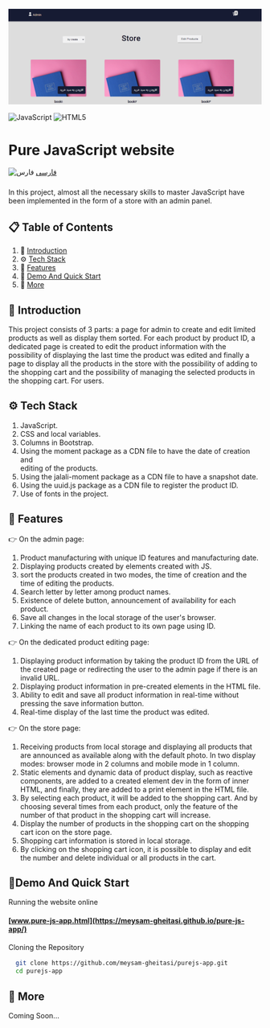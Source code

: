 ![App Screenshot](https://raw.githubusercontent.com/meysam-gheitasi/pure-js-app/main/images/pure-js-app-hero.png)

![JavaScript](https://img.shields.io/badge/javascript-%23323330.svg?style=for-the-badge&logo=javascript&logoColor=%23F7DF1E)
![HTML5](https://img.shields.io/badge/html5-%23E34F26.svg?style=for-the-badge&logo=html5&logoColor=white)


# Pure JavaScript website 



![فارس](https://user-images.githubusercontent.com/125398461/234186932-52f1fa82-52c6-417f-8b37-08fe9250a55f.png)
[فارسی](https://github.com/meysam-gheitasi/purejs-app/blob/main/README-fa.md)
### []()

In this project, almost all the necessary skills to master JavaScript have been implemented in the form of a store with an admin panel.


## 📋 Table of Contents

1. 🤖 [Introduction](#-introduction)
2. ⚙️ [Tech Stack](#%EF%B8%8F-tech-stack)
3. 🔋 [Features](#-features)
4. 🤸 [Demo And Quick Start](#demo-and-quick-start)
5. 🚀 [More](#-more)
## 🤖 Introduction

This project consists of 3 parts: a page for admin to create and edit limited products as well as display them sorted.
For each product by product ID, a dedicated page is created to edit the product information with the possibility of displaying the last time the product was edited and finally a page to display all the products in the store with the possibility of adding to the shopping cart and the possibility of managing the selected products in the shopping cart. For users.
## ⚙️ Tech Stack

1. JavaScript.
2. CSS and local variables.
3. Columns in Bootstrap.
4. Using the moment package as a CDN file to have the date of creation and    
    editing of the products.
5. Using the jalali-moment package as a CDN file to have a snapshot date.
6. Using the uuid.js package as a CDN file to register the product ID.
7. Use of fonts in the project.
## 🔋 Features

👉 On the admin page:

1. Product manufacturing with unique ID features and manufacturing date.
2. Displaying products created by elements created with JS.
3. sort the products created in two modes, the time of creation and the
       time of editing the products.
4. Search letter by letter among product names.
5. Existence of delete button, announcement of availability for each
       product.
6. Save all changes in the local storage of the user's browser.
7. Linking the name of each product to its own page using ID.

👉 On the dedicated product editing page:

1. Displaying product information by taking the product ID from the URL of
       the created page or redirecting the user to the admin page if there is
       an invalid URL.
2. Displaying product information in pre-created elements in the HTML file.
3. Ability to edit and save all product information in real-time without
       pressing the save information button.
4. Real-time display of the last time the product was edited.

👉 On the store page:

1. Receiving products from local storage and displaying all products that 
      are announced as available along with the default photo. In two display
      modes: browser mode in 2 columns and mobile mode in 1 column.
2. Static elements and dynamic data of product display, such as reactive 
       components, are added to a created element dev in the form of inner 
       HTML, and finally, they are added to a print element in the HTML file.
3. By selecting each product, it will be added to the shopping cart. And 
       by choosing several times from each product, only the feature of the 
       number of that product in the shopping cart will increase.
4. Display the number of products in the shopping cart on the shopping 
       cart icon on the store page.
5. Shopping cart information is stored in local storage.
6. By clicking on the shopping cart icon, it is possible to display and 
       edit the number and delete individual or all products in the cart.
   
## 🤸Demo And Quick Start

Running the website online

#### [www.pure-js-app.html](https://meysam-gheitasi.github.io/pure-js-app/)


Cloning the Repository

```bash
  git clone https://github.com/meysam-gheitasi/purejs-app.git
  cd purejs-app
```


## 🚀 More

Coming Soon...
